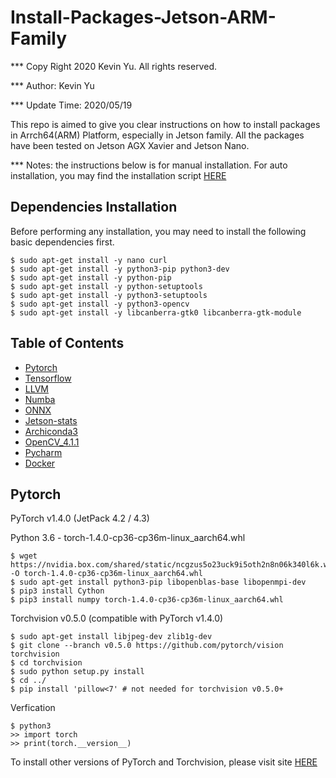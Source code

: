 # Install-Packages-Jetson-ARM-Family

*** Copy Right 2020 Kevin Yu. All rights reserved.

*** Author: Kevin Yu

*** Update Time: 2020/05/19

This repo is aimed to give you clear instructions on how to install packages in Arrch64(ARM) Platform, especially in Jetson family. All the packages have been tested on Jetson AGX Xavier and Jetson Nano.

*** Notes: the instructions below is for manual installation. For auto installation, you may find the installation script [HERE](https://github.com/yqlbu/jetson-install)

## Dependencies Installation
Before performing any installation, you may need to install the following basic dependencies first.
```shell script
$ sudo apt-get install -y nano curl 
$ sudo apt-get install -y python3-pip python3-dev
$ sudo apt-get install -y python-pip
$ sudo apt-get install -y python-setuptools
$ sudo apt-get install -y python3-setuptools
$ sudo apt-get install -y python3-opencv
$ sudo apt-get install -y libcanberra-gtk0 libcanberra-gtk-module
```

Table of Contents
-----------------

* [Pytorch](#pytorch)
* [Tensorflow](#tensorflow)
* [LLVM](#llvm)
* [Numba](#numba)
* [ONNX](#onnx)
* [Jetson-stats](#jetson-stats)
* [Archiconda3](#archiconda3)
* [OpenCV_4.1.1](#opencv-4.1.1)
* [Pycharm](#pycharm)
* [Docker](#docker)

Pytorch
-------

PyTorch v1.4.0 (JetPack 4.2 / 4.3)


Python 3.6 - torch-1.4.0-cp36-cp36m-linux_aarch64.whl

```shell script
$ wget https://nvidia.box.com/shared/static/ncgzus5o23uck9i5oth2n8n06k340l6k.whl -O torch-1.4.0-cp36-cp36m-linux_aarch64.whl
$ sudo apt-get install python3-pip libopenblas-base libopenmpi-dev 
$ pip3 install Cython
$ pip3 install numpy torch-1.4.0-cp36-cp36m-linux_aarch64.whl
```

Torchvision v0.5.0 (compatible with PyTorch v1.4.0)

```shell script
$ sudo apt-get install libjpeg-dev zlib1g-dev
$ git clone --branch v0.5.0 https://github.com/pytorch/vision torchvision
$ cd torchvision
$ sudo python setup.py install
$ cd ../
$ pip install 'pillow<7' # not needed for torchvision v0.5.0+
```

Verfication

```shell script
$ python3
>> import torch
>> print(torch.__version__)
```

To install other versions of PyTorch and Torchvision, please visit site [HERE](https://forums.developer.nvidia.com/t/pytorch-for-jetson-nano-version-1-5-0-now-available/72048)

<a name="pytorch"></a>